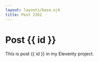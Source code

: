 ```yaml
---
layout: layouts/base.njk
title: Post 2361
---
```


# Post {{ id }}

This is post {{ id }} in my Eleventy project.

